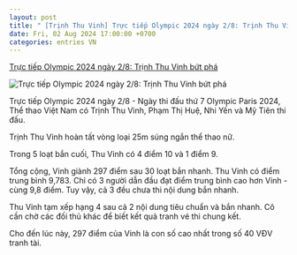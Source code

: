 ```yaml
---
layout: post
title: " [Trịnh Thu Vinh] Trực tiếp Olympic 2024 ngày 2/8: Trịnh Thu Vinh bứt phá"
date: Fri, 02 Aug 2024 17:00:00 +0700
categories: entries VN
---
```

[Trực tiếp Olympic 2024 ngày 2/8: Trịnh Thu Vinh bứt phá](https://vietnamnet.vn/truc-tiep-olympic-2024-ngay-2-8-trinh-thu-vinh-but-pha-2307999.html)

![Trực tiếp Olympic 2024 ngày 2/8: Trịnh Thu Vinh bứt phá](https://static-images.vnncdn.net/vps_images_publish/000001/000003/2024/8/2/8-doan-viet-nam-thi-4-noi-dung-1080.jpg?width=0&s=0wULy2Ksy1koSaNHagaLNA)

Trực tiếp Olympic 2024 ngày 2/8 - Ngày thi đấu thứ 7 Olympic Paris 2024, Thể thao Việt Nam có Trịnh Thu Vinh, Phạm Thị Huệ, Nhi Yến và Mỹ Tiên thi đấu.

Trịnh Thu Vinh hoàn tất vòng loại 25m súng ngắn thể thao nữ.

Trong 5 loạt bắn cuối, Thu Vinh có 4 điểm 10 và 1 điểm 9.

Tổng cộng, Vinh giành 297 điểm sau 30 loạt bắn nhanh. Thu Vinh có điểm trung bình 9,783. Chỉ có 3 người dẫn đầu đạt điểm trung bình cao hơn Vinh - cùng 9,8 điểm. Tuy vậy, cả 3 đều chưa thi nội dung bắn nhanh.

Thu Vinh tạm xếp hạng 4 sau cả 2 nội dung tiêu chuẩn và bắn nhanh. Cô cần chờ các đối thủ khác để biết kết quả tranh vé thi chung kết.

Cho đến lúc này, 297 điểm của Vinh là con số cao nhất trong số 40 VĐV tranh tài.

